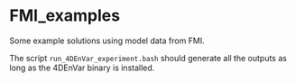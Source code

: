 # FMI_examples

Some example solutions using model data from FMI.

The script `run_4DEnVar_experiment.bash` should generate all the outputs as long as the 4DEnVar binary is installed.


